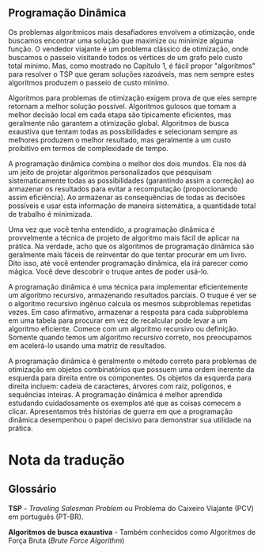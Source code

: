 ## Programação Dinâmica

Os problemas algorítmicos mais desafiadores envolvem a otimização, onde buscamos encontrar uma solução que maximize ou minimize alguma função. O vendedor viajante é um problema clássico de otimização, onde buscamos o passeio visitando todos os vértices de um grafo pelo custo total mínimo. Mas, como mostrado no Capítulo 1, é fácil propor "algoritmos" para resolver o TSP que geram soluções razoáveis, mas nem sempre estes algoritmos produzem o passeio de custo mínimo.

Algoritmos para problemas de otimização exigem prova de que eles sempre retornam a melhor solução possível. Algoritmos gulosos que tomam a melhor decisão local em cada etapa são tipicamente eficientes, mas geralmente não garantem a otimização global. Algoritmos de busca exaustiva que tentam todas as possibilidades e selecionam sempre as melhores produzem o melhor resultado, mas geralmente a um custo proibitivo em termos de complexidade de tempo.

A programação dinâmica combina o melhor dos dois mundos. Ela nos dá um jeito de projetar algoritmos personalizados que pesquisam sistematicamente todas as possibilidades (garantindo assim a correção) ao armazenar os resultados para evitar a recomputação (proporcionando assim eficiência). Ao armazenar as consequências de todas as decisões possíveis e usar esta informação de maneira sistemática, a quantidade total de trabalho é minimizada.

Uma vez que você tenha entendido, a programação dinâmica é provvelmente a técnica de projeto de algoritmo mais fácil de aplicar na prática. Na verdade, acho que os algoritmos de programação dinâmica são geralmente mais fáceis de reinventar do que tentar procurar em um livro. Dito isso, até você entender programação dinãmica, ela irá parecer como mágica. Você deve descobrir o truque antes de poder usá-lo.

A programação dinâmica é uma técnica para implementar eficientemente um algoritmo recursivo, armazenando resultados parciais. O truque é ver se o algoritmo recursivo ingênuo calcula os mesmos subproblemas repetidas vezes. Em caso afirmativo, armazenar a resposta para cada subproblema em uma tabela para procurar em vez de recalcular pode levar a um algoritmo eficiente. Comece com um algoritmo recursivo ou definição. Somente quando temos um algoritmo recursivo correto, nos preocupamos em acelerá-lo usando uma matriz de resultados.

A programação dinâmica é geralmente o método correto para problemas de otimização em objetos combinatórios que possuem uma ordem inerente da esquerda para direita entre os componentes. Os objetos da esquerda para direita incluem: cadeia de caracteres, árvores com raiz, polígonos, e sequências inteiras. A programação dinâmica é melhor aprendida estudando cuidadosamente os exemplos até que as coisas comecem a clicar. Apresentamos três histórias de guerra em que a programação dinâmica desempenhou o papel decisivo para demonstrar sua utilidade na prática.

# Nota da tradução

## Glossário

**TSP** - *Traveling Salesman Problem* ou Problema do Caixeiro Viajante (PCV) em português (PT-BR).

**Algoritmos de busca exaustiva** - Também conhecidos como Algoritmos de Força Bruta (*Brute Force Algorithm*)
